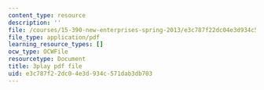 ```yaml
---
content_type: resource
description: ''
file: /courses/15-390-new-enterprises-spring-2013/e3c787f22dc04e3d934c571dab3db703_NExvTgq5IM4.pdf
file_type: application/pdf
learning_resource_types: []
ocw_type: OCWFile
resourcetype: Document
title: 3play pdf file
uid: e3c787f2-2dc0-4e3d-934c-571dab3db703
---
```

